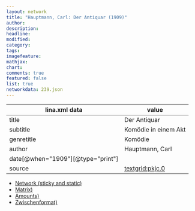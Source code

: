 ```yaml
---
layout: network
title: "Hauptmann, Carl: Der Antiquar (1909)"
author:
description:
headline:
modified:
category:
tags:
imagefeature: 
mathjax: 
chart: 
comments: true
featured: false
list: true
networkdata: 239.json
---
```

lina.xml data  | value
------------- | -------------
title|Der Antiquar
subtitle|Komödie in einem Akt
genretitle|Komödie
author|Hauptmann, Carl
date[@when="1909"][@type="print"]|
source|[textgrid:pkjc.0](https://textgridlab.org/1.0/tgcrud-public/rest/textgrid:pkjc.0/data)



* [Network (sticky and static)](/linas/network239)
* [Matrix)](/linas/matrix239)
* [Amounts)](/linas/amount239)
* [Zwischenformat)](/linas/lina239 )
